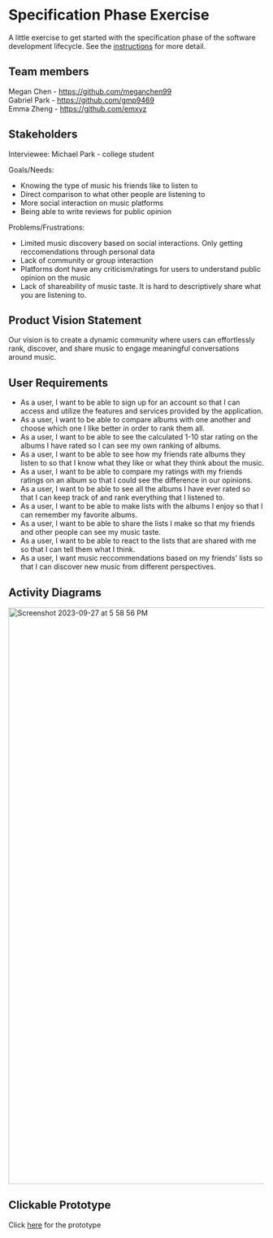 # Specification Phase Exercise

A little exercise to get started with the specification phase of the software development lifecycle. See the [instructions](instructions.md) for more detail.

## Team members

Megan Chen - https://github.com/meganchen99  
Gabriel Park - https://github.com/gmp9469  
Emma Zheng - https://github.com/emxyz  

## Stakeholders

Interviewee: Michael Park - college student

Goals/Needs:
 - Knowing the type of music his friends like to listen to
 - Direct comparison to what other people are listening to
 - More social interaction on music platforms
 - Being able to write reviews for public opinion

Problems/Frustrations:
- Limited music discovery based on social interactions. Only getting reccomendations through personal data
- Lack of community or group interaction
- Platforms dont have any criticism/ratings for users to understand public opinion on the music
- Lack of shareability of music taste. It is hard to descriptively share what you are listening to.

## Product Vision Statement

Our vision is to create a dynamic community where users can effortlessly rank, discover, and share music to engage meaningful conversations around music. 

## User Requirements

- As a user, I want to be able to sign up for an account so that I can access and utilize the features and services provided by the application.
- As a user, I want to be able to compare albums with one another and choose which one I like better in order to rank them all. 
- As a user, I want to be able to see the calculated 1-10 star rating on the albums I have rated so I can see my own ranking of albums.
- As a user, I want to be able to see how my friends rate albums they listen to so that I know what they like or what they think about the music.
- As a user, I want to be able to compare my ratings with my friends ratings on an album so that I could see the difference in our opinions.
- As a user, I want to be able to see all the albums I have ever rated so that I can keep track of and rank everything that I listened to.
- As a user, I want to be able to make lists with the albums I enjoy so that I can remember my favorite albums.
- As a user, I want to be able to share the lists I make so that my friends and other people can see my music taste.
- As a user, I want to be able to react to the lists that are shared with me so that I can tell them what I think. 
- As a user, I want music reccommendations based on my friends' lists so that I can discover new music from different perspectives.

## Activity Diagrams

<img width="1133" alt="Screenshot 2023-09-27 at 5 58 56 PM" src="https://github.com/software-students-fall2023/1-specification-exercise-code-monkeys/assets/31500648/8ac820c2-54c0-45f6-994a-e51a10c42169">

## Clickable Prototype

Click [here](https://www.figma.com/proto/R06o8oqzL44rI1vLhadbcI/Software-Engineering-Project-1?type=design&node-id=21-299&t=ZtMYUaKTV1lIvRdQ-1&scaling=scale-down&page-id=21%3A298&starting-point-node-id=21%3A299&mode=design) for the prototype
